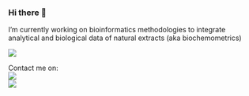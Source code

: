 ### Hi there 👋

I’m currently working on bioinformatics methodologies to integrate analytical and biological data of natural extracts (aka biochemometrics)

<img src="https://github-readme-stats.vercel.app/api?username=ArnaudGaudry&show_icons=true"/>

Contact me on:  
[![](https://img.shields.io/badge/linkedin-%230077B5.svg?style=for-the-badge&logo=linkedin)](https://www.linkedin.com/in/arnaudgaudry/)  
[![](https://img.shields.io/badge/twitter-%230077B5.svg?style=for-the-badge&logo=twitter)](https://twitter.com/gaudarn/)
